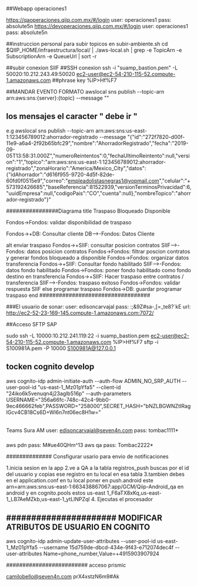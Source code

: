 ##Webapp operaciones1

https://qaoperaciones.qiip.com.mx/#/login
user: operaciones1
pass: absolute5n
https://devoperaciones.qiip.com.mx/#/login
user: operaciones1
pass: absolute5n


##instruccion personal para subir topicos en subir-ambiente.sh
cd $QIIP_HOME/infraestructura/local/ | ./aws-local.sh | grep -e TopicArn -e SubscriptionArn -e QueueUrl | sort -r


##subir conexion SIIF
##SSH conexion
ssh -i "suamp_bastion.pem" -L 50020:10.212.243.49:50020 ec2-user@ec2-54-210-115-52.compute-1.amazonaws.com
##phrase key
%IP>Hf%F7

##MANDAR EVENTO FORMATO
awslocal sns publish --topic-arn arn:aws:sns:{server}:{topic} --message ""
## los mensajes el caracter " debe ir \"
e.g
awslocal sns publish --topic-arn arn:aws:sns:us-east-1:123456789012:ahorrador-registrado --message "{\"id\":\"272f7820-d00f-11e9-a6a4-2f92b65bfc29\",\"nombre\":\"AhorradorRegistrado\",\"fecha\":\"2019-09-05T13:58:31.000Z\",\"numeroReintentos\":0,\"fechaUltimoReintento\":null,\"version\":\"1\",\"topico\":\"arn:aws:sns:us-east-1:123456789012:ahorrador-registrado\",\"zonaHorario\":\"America/Mexico_City\",\"datos\":{\"idAhorrador\":\"d616f955-9720-4d5f-82de-60fd0f0515e9\",\"correo\":\"empleadolistasnegras1@yopmail.com\",\"celular\":\"+573192426685\",\"baseReferencia\":81522939,\"versionTerminosPrivacidad\":6,\"uuidEmpresa\":null,\"codigoPais\":\"CO\",\"cuenta\":null},\"nombreTopico\":\"ahorrador-registrado\"}"


################Diagrama
title Traspaso Bloqueado Disponible


Fondos->Fondos: validar disponibilidad de traspaso

Fondos->+DB: Consultar cliente
DB-->-Fondos: Datos Cliente

alt enviar traspaso
    Fondos->+SIIF: consultar posicion contratos
    SIIF-->-Fondos: datos posicion contratos
    Fondos->Fondos: filtrar poscion contratos y generar fondos bloqueado a disponible
    Fondos->Fondos: organizar datos transferencia
    Fondos->+SIIF: Consultar fondo habilitado
    SIIF-->-Fondos: datos fondo habilitado
    Fondos->Fondos: poner fondo habilitado como fondo destino en transferencia
    Fondos->+SIIF: Hacer traspaso entre contratos / transferencia
    SIIF-->-Fondos: traspaso exitoso
    Fondos->Fondos: validar respuesta SIIF
else programar traspaso
    Fondos->DB: guardar programar traspaso
end
##################################

###El usuario de sonar:
user: edisoncarvajal
pass: :;&9Z#sa-,[=_te8?`kE
url: http://ec2-52-23-169-145.compute-1.amazonaws.com:7072/

##Acceso SFTP SAP

sudo ssh -L 10000:10.212.241.119:22 -i suamp_bastion.pem ec2-user@ec2-54-210-115-52.compute-1.amazonaws.com
%IP>Hf%F7
sftp -i S100981A.pem -P 10000 S100981A@127.0.0.1

## tocken cognito develop

aws  cognito-idp admin-initiate-auth --auth-flow ADMIN_NO_SRP_AUTH --user-pool-id "us-east-1_Mz01pYfa5" --client-id "24iko6k5venuqn4j23aglb516p" --auth-parameters USERNAME="356a66fc-748c-42c4-9bb0-9ec466662feb",PASSWORD="258000",SECRET_HASH="bNZLBGWNZtIRagIGcv4CB18Cs6D+Wl6n7nt06ec8H1w="

######
Teams Sura AM
user: edisoncarvajal@seven4n.com
pass: tombac1111*

###
aws pdn
pass: M#ue40QHm^13
aws qa
pass: Tombac2222*

##############
Consfigurar usario para envio de notificaciones

1.inicia sesion en la app
2.ve a QA a la tabla registros_push  buscas por el id del usuario y copias ese registro en tu local en esa tabla
3.tambien debes en el application.conf en tu local poner en push.android este arn=arn:aws:sns:us-east-1:663438867067:app/GCM/Qiip-Android_qa en android  y en cognito.pools  estos us-east 1_F6aTX8xKq,us-east-1_LB7AeMZkb,us-east-1_ytLlNPZql
4. Ejecutas el procesador


######################
MODIFICAR ATRIBUTOS DE USUARIO EN COGNITO
-----------------------------------------------------------------------------------------
aws cognito-idp admin-update-user-attributes --user-pool-id us-east-1_Mz01pYfa5 --username 15d759de-dbcd-434e-9f43-e712074dec4f --user-attributes Name=phone_number,Value=+4915903907924

#########################
acceso prismic

camilobello@seven4n.com
prX4xstzN6m9#Ak
